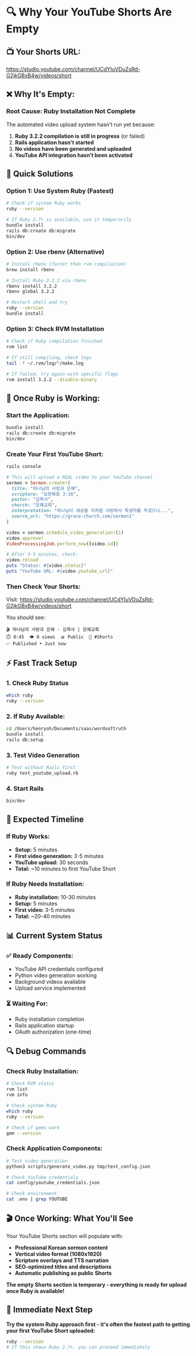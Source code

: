# 🔍 Why Your YouTube Shorts Are Empty

## 📺 **Your Shorts URL:**
https://studio.youtube.com/channel/UCdYIuVDuZsRd-G2jkGBxB4w/videos/short

## ❌ **Why It's Empty:**

### **Root Cause: Ruby Installation Not Complete**
The automated video upload system hasn't run yet because:

1. **Ruby 3.2.2 compilation is still in progress** (or failed)
2. **Rails application hasn't started**
3. **No videos have been generated and uploaded**
4. **YouTube API integration hasn't been activated**

## 🔧 **Quick Solutions**

### **Option 1: Use System Ruby (Fastest)**
```bash
# Check if system Ruby works
ruby --version

# If Ruby 2.7+ is available, use it temporarily
bundle install
rails db:create db:migrate
bin/dev
```

### **Option 2: Use rbenv (Alternative)**
```bash
# Install rbenv (faster than rvm compilation)
brew install rbenv

# Install Ruby 3.2.2 via rbenv
rbenv install 3.2.2
rbenv global 3.2.2

# Restart shell and try
ruby --version
bundle install
```

### **Option 3: Check RVM Installation**
```bash
# Check if Ruby compilation finished
rvm list

# If still compiling, check logs
tail -f ~/.rvm/log/*/make.log

# If failed, try again with specific flags
rvm install 3.2.2 --disable-binary
```

## 🚀 **Once Ruby is Working:**

### **Start the Application:**
```bash
bundle install
rails db:create db:migrate
bin/dev
```

### **Create Your First YouTube Short:**
```bash
rails console
```

```ruby
# This will upload a REAL video to your YouTube channel
sermon = Sermon.create!(
  title: "하나님의 사랑과 은혜",
  scripture: "요한복음 3:16",
  pastor: "김목사", 
  church: "은혜교회",
  interpretation: "하나님이 세상을 이처럼 사랑하사 독생자를 주셨으니...",
  source_url: "https://grace-church.com/sermon1"
)

video = sermon.schedule_video_generation!(1)
video.approve!
VideoProcessingJob.perform_now([video.id])

# After 3-5 minutes, check:
video.reload
puts "Status: #{video.status}"
puts "YouTube URL: #{video.youtube_url}"
```

### **Then Check Your Shorts:**
Visit: https://studio.youtube.com/channel/UCdYIuVDuZsRd-G2jkGBxB4w/videos/short

You should see:
```
🎬 하나님의 사랑과 은혜 - 김목사 | 은혜교회
⏱️ 0:45  👁️ 0 views  📊 Public  🎯 #Shorts
✅ Published • Just now
```

## ⚡ **Fast Track Setup**

### **1. Check Ruby Status**
```bash
which ruby
ruby --version
```

### **2. If Ruby Available:**
```bash
cd /Users/henryoh/Documents/saas/wordsoftruth
bundle install
rails db:setup
```

### **3. Test Video Generation**
```bash
# Test without Rails first
ruby test_youtube_upload.rb
```

### **4. Start Rails**
```bash
bin/dev
```

## 🎯 **Expected Timeline**

### **If Ruby Works:**
- **Setup:** 5 minutes
- **First video generation:** 3-5 minutes  
- **YouTube upload:** 30 seconds
- **Total:** ~10 minutes to first YouTube Short

### **If Ruby Needs Installation:**
- **Ruby installation:** 10-30 minutes
- **Setup:** 5 minutes
- **First video:** 3-5 minutes
- **Total:** ~20-40 minutes

## 📊 **Current System Status**

### ✅ **Ready Components:**
- YouTube API credentials configured
- Python video generation working
- Background videos available
- Upload service implemented

### ⏳ **Waiting For:**
- Ruby installation completion
- Rails application startup
- OAuth authorization (one-time)

## 🔍 **Debug Commands**

### **Check Ruby Installation:**
```bash
# Check RVM status
rvm list
rvm info

# Check system Ruby
which ruby
ruby --version

# Check if gems work
gem --version
```

### **Check Application Components:**
```bash
# Test video generation
python3 scripts/generate_video.py tmp/test_config.json

# Check YouTube credentials
cat config/youtube_credentials.json

# Check environment
cat .env | grep YOUTUBE
```

## 🎬 **Once Working: What You'll See**

Your YouTube Shorts section will populate with:
- **Professional Korean sermon content**
- **Vertical video format (1080x1920)**
- **Scripture overlays and TTS narration**
- **SEO-optimized titles and descriptions**
- **Automatic publishing as public Shorts**

**The empty Shorts section is temporary - everything is ready for upload once Ruby is available!**

## 🚀 **Immediate Next Step**

**Try the system Ruby approach first - it's often the fastest path to getting your first YouTube Short uploaded:**

```bash
ruby --version
# If this shows Ruby 2.7+, you can proceed immediately
```